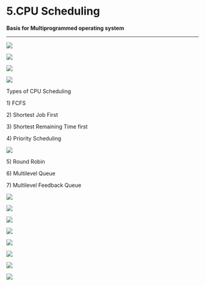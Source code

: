 # 5.CPU Scheduling

**Basis for Multiprogrammed operating system**

 ****

![](../.gitbook/assets/image%20%2873%29.png)

![](../.gitbook/assets/image%20%283%29.png)

![](../.gitbook/assets/image%20%2841%29.png)

![](../.gitbook/assets/image%20%287%29.png)

Types of CPU Scheduling

1\) FCFS

2\) Shortest Job First

3\) Shortest Remaining Time first

4\) Priority Scheduling

![](../.gitbook/assets/image%20%288%29.png)

5\) Round Robin

6\) Multilevel Queue

7\) Multilevel Feedback Queue

![](../.gitbook/assets/image%20%2844%29.png)

![](../.gitbook/assets/image%20%2818%29.png)

![](../.gitbook/assets/image%20%2832%29.png)

![](../.gitbook/assets/image%20%2831%29.png)

![](../.gitbook/assets/image%20%2833%29.png)

![](../.gitbook/assets/image%20%281%29.png)

![](../.gitbook/assets/image%20%2820%29.png)

![](../.gitbook/assets/image%20%289%29.png)

